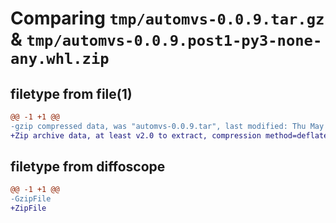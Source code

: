 # Comparing `tmp/automvs-0.0.9.tar.gz` & `tmp/automvs-0.0.9.post1-py3-none-any.whl.zip`

## filetype from file(1)

```diff
@@ -1 +1 @@
-gzip compressed data, was "automvs-0.0.9.tar", last modified: Thu May  9 18:41:28 2024, max compression
+Zip archive data, at least v2.0 to extract, compression method=deflate
```

## filetype from diffoscope

```diff
@@ -1 +1 @@
-GzipFile
+ZipFile
```

